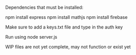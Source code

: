 Dependencies that must be installed:

npm install express
npm install mathjs
npm install firebase

Make sure to add a keys.txt file and type in the auth key

Run using node server.js

WIP files are not yet complete, may not function or exist yet